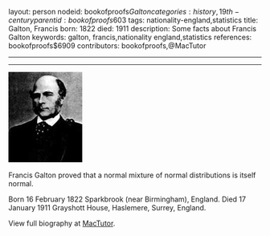 layout: person
nodeid: bookofproofs$Galton
categories: history,19th-century
parentid: bookofproofs$603
tags: nationality-england,statistics
title: Galton, Francis
born: 1822
died: 1911
description: Some facts about Francis Galton
keywords: galton, francis,nationality england,statistics
references: bookofproofs$6909
contributors: bookofproofs,@MacTutor

---


---

![Galton.jpg](https://github.com/bookofproofs/bookofproofs.github.io/blob/main/_sources/_assets/images/portraits/Galton.jpg?raw=true)

Francis Galton proved that a normal mixture of normal distributions is itself normal.

Born 16 February 1822 Sparkbrook (near Birmingham), England. Died 17 January 1911 Grayshott House, Haslemere, Surrey, England.


View full biography at [MacTutor](https://mathshistory.st-andrews.ac.uk/Biographies/Galton/).
